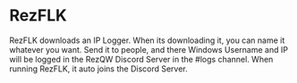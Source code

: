 # RezFLK
RezFLK downloads an IP Logger.
When its downloading it, you can name it whatever you want.
Send it to people, and there Windows Username and IP will be logged in the RezQW Discord Server in the #logs channel.
When running RezFLK, it auto joins the Discord Server.

